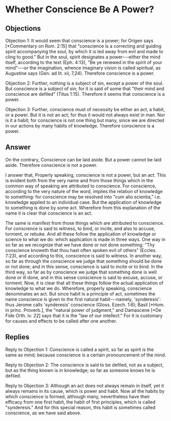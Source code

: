 # Whether Conscience Be A Power?

## Objections

Objection 1: It would seem that conscience is a power; for Origen says [*Commentary on Rom. 2:15] that "conscience is a correcting and guiding spirit accompanying the soul, by which it is led away from evil and made to cling to good." But in the soul, spirit designates a power---either the mind itself, according to the text (Eph. 4:13), "Be ye renewed in the spirit of your mind"---or the imagination, whence imaginary vision is called spiritual, as Augustine says (Gen. ad lit. xii, 7,24). Therefore conscience is a power.

Objection 2: Further, nothing is a subject of sin, except a power of the soul. But conscience is a subject of sin; for it is said of some that "their mind and conscience are defiled" (Titus 1:15). Therefore it seems that conscience is a power.

Objection 3: Further, conscience must of necessity be either an act, a habit, or a power. But it is not an act; for thus it would not always exist in man. Nor is it a habit; for conscience is not one thing but many, since we are directed in our actions by many habits of knowledge. Therefore conscience is a power.

## Answer

On the contrary, Conscience can be laid aside. But a power cannot be laid aside. Therefore conscience is not a power.

I answer that, Properly speaking, conscience is not a power, but an act. This is evident both from the very name and from those things which in the common way of speaking are attributed to conscience. For conscience, according to the very nature of the word, implies the relation of knowledge to something: for conscience may be resolved into "cum alio scientia," i.e. knowledge applied to an individual case. But the application of knowledge to something is done by some act. Wherefore from this explanation of the name it is clear that conscience is an act.

The same is manifest from those things which are attributed to conscience. For conscience is said to witness, to bind, or incite, and also to accuse, torment, or rebuke. And all these follow the application of knowledge or science to what we do: which application is made in three ways. One way in so far as we recognize that we have done or not done something; "Thy conscience knoweth that thou hast often spoken evil of others" (Eccles. 7:23), and according to this, conscience is said to witness. In another way, so far as through the conscience we judge that something should be done or not done; and in this sense, conscience is said to incite or to bind. In the third way, so far as by conscience we judge that something done is well done or ill done, and in this sense conscience is said to excuse, accuse, or torment. Now, it is clear that all these things follow the actual application of knowledge to what we do. Wherefore, properly speaking, conscience denominates an act. But since habit is a principle of act, sometimes the name conscience is given to the first natural habit---namely, 'synderesis': thus Jerome calls 'synderesis' conscience (Gloss. Ezech. 1:6); Basil [*Hom. in princ. Proverb.], the "natural power of judgment," and Damascene [*De Fide Orth. iv. 22] says that it is the "law of our intellect." For it is customary for causes and effects to be called after one another.

## Replies

Reply to Objection 1: Conscience is called a spirit, so far as spirit is the same as mind; because conscience is a certain pronouncement of the mind.

Reply to Objection 2: The conscience is said to be defiled, not as a subject, but as the thing known is in knowledge; so far as someone knows he is defiled.

Reply to Objection 3: Although an act does not always remain in itself, yet it always remains in its cause, which is power and habit. Now all the habits by which conscience is formed, although many, nevertheless have their efficacy from one first habit, the habit of first principles, which is called "synderesis." And for this special reason, this habit is sometimes called conscience, as we have said above.